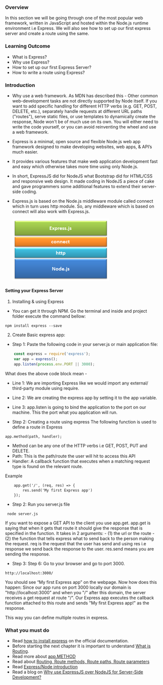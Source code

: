 ### Overview
In this section we will be going through one of the most popular web framework, written in JavaScript and hosted within the Node.js runtime environment i.e Express. We will also see how to set up our first express server and create a route using the same.

### Learning Outcome
- What is Express?
- Why use Express?
- How to set up our first Express Server?
- How to write a route using Express?

### Introduction
- Why use a web framework.
As MDN has described this - Other common web-development tasks are not directly supported by Node itself. If you want to add specific handling for different HTTP verbs (e.g. GET, POST, DELETE, etc.), separately handle requests at different URL paths ("routes"), serve static files, or use templates to dynamically create the response, Node won't be of much use on its own. You will either need to write the code yourself, or you can avoid reinventing the wheel and use a web framework.
- Express is a minimal, open source and flexible Node.js web app framework designed to make developing websites, web apps, & API’s much easier.
- It provides various features that make web application development fast and easy which otherwise takes more time using only Node.js. 
- In short, ExpressJS did for NodeJS what Bootstrap did for HTML/CSS and responsive web design. It made coding in NodeJS a piece of cake and gave programmers some additional features to extend their server-side coding. 
- Express.js is based on the Node.js middleware module called connect which in turn uses http module. So, any middleware which is based on connect will also work with Express.js.

    ![](./images/expressjs.png)

#### Setting your Express Server
1. Installing & using Express
- You can get it through NPM. Go the terminal and inside and project folder execute the command bellow:
```
npm install express --save
```

2. Create Basic express app: 
- Step 1: Paste the following code in your server.js or main application file:
```js
    const express = require('express');
    var app = express();
    app.listen(process.env.PORT || 3000);
```
What does the above code block mean - 
- Line 1: We are importing Express like we would import any external/ third-party module using require.
- Line 2: We are creating the express app by setting it to the app variable.
- Line 3: app.listen is going to bind the application to the port on our machine. This the port what you application will run.


- Step 2:  Creating a route using express
The following function is used to define a route in Express
```
app.method(path, handler);
```
- Method can be any one of the HTTP verbs i.e GET, POST, PUT and DELETE.
- Path: This is the path/route the user will hit to access this API
- Handler: A callback function that executes when a matching request type is found on the relevant route.

Example
```
    app.get('/', (req, res) => {
        res.send('My first Express app')
    });
```

- Step 2:  Run you server.js file
```
 node server.js
```
If you want to expose a GET API to the client you use app.get.
app.get is saying that when it gets that route it should give the response that is specified in the function. It takes in 2 arguments: 
    - (1) the url or the route 
    - (2) the function that tells express what to send back to the person making the request. req is the request that the user has send and using res i.e response we send back the response to the user. res.send means you are sending the response.
    
- Step 3: Step 6: Go to your browser and go to port 3000. 

```
http://localhost:3000/
```
You should see “My first Express app” on the webpage. Now how does this happen:
Since our app runs on port 3000 locally our domain is "http://localhost:3000" and when you "/" after this domain,  the server receives a get request at route "/". Our Express app executes the callback function attached to this route and sends "My first Express app!" as the response.

This way you can define multiple routes in express.

### What you must do
- Read [how to install express](https://expressjs.com/en/starter/installing.html) on the official documentation.
- Before starting the next chapter it is important to understand [What is Routing](https://expressjs.com/en/starter/basic-routing.html).
-  Read more about [app.METHOD](https://expressjs.com/en/api.html#app.METHOD)
- Read about [Routing, Route methods, Route paths, Route parameters](https://expressjs.com/en/guide/routing.html)
- Read [Express/Node introduction](https://developer.mozilla.org/en-US/docs/Learn/Server-side/Express_Nodejs)
- Read a blog on [Why use ExpressJS over NodeJS for Server-Side Development?](https://www.algoworks.com/blog/why-use-expressjs-over-nodejs-for-server-side-coding/)


